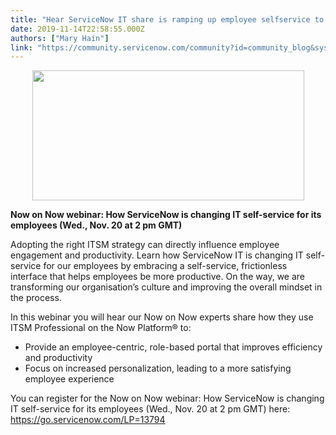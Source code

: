 ```yaml
---
title: "Hear ServiceNow IT share is ramping up employee selfservice to improve productivity and provide better service"
date: 2019-11-14T22:58:55.000Z
authors: ["Mary Hain"]
link: "https://community.servicenow.com/community?id=community_blog&sys_id=adbebba2db0988d02be0a851ca96196f"
---
```

<p style="text-align: center;"><img style="max-width: 100%; max-height: 480px;" src="https://community.servicenow.com/8b5e372edbc588d02be0a851ca9619be.iix" width="435" height="208" /></p>
<p><strong>Now on Now webinar: How ServiceNow is changing IT self-service for its employees (Wed., Nov. 20 at 2 pm GMT)</strong></p>
<p>Adopting the right ITSM strategy can directly influence employee engagement and productivity. Learn how ServiceNow IT is changing IT self-service for our employees by embracing a self-service, frictionless interface that helps employees be more productive. On the way, we are transforming our organisation’s culture and improving the overall mindset in the process.</p>
<p>In this webinar you will hear our Now on Now experts share how they use ITSM Professional on the Now Platform® to:</p>
<ul><li>Provide an employee-centric, role-based portal that improves efficiency and productivity</li><li>Focus on increased personalization, leading to a more satisfying employee experience</li></ul>
<p>You can register for the Now on Now webinar: How ServiceNow is changing IT self-service for its employees (Wed., Nov. 20 at 2 pm GMT) here: <a href="https://go.servicenow.com/LP&#61;13794" rel="nofollow">https://go.servicenow.com/LP&#61;13794</a></p>
